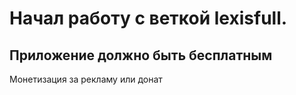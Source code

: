 # Начал работу с веткой lexisfull.
## Приложение должно быть бесплатным
Монетизация за рекламу или донат